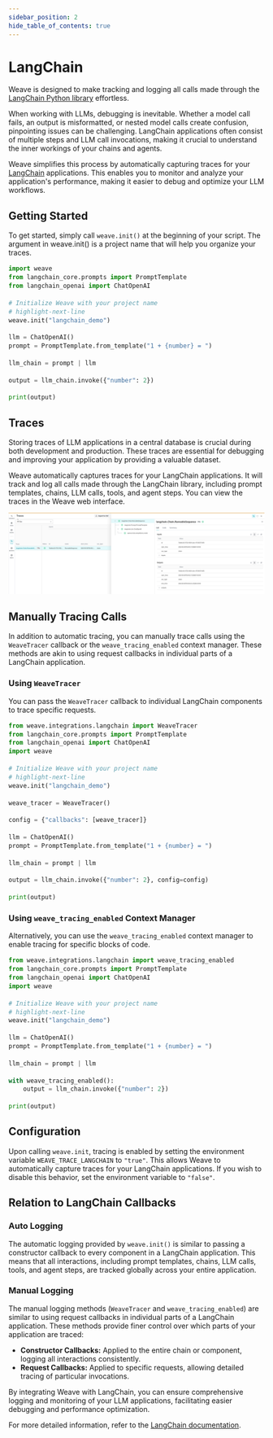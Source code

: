 ```yaml
---
sidebar_position: 2
hide_table_of_contents: true
---
```


# LangChain

Weave is designed to make tracking and logging all calls made through the [LangChain Python library](https://github.com/langchain-ai/langchain) effortless.

When working with LLMs, debugging is inevitable. Whether a model call fails, an output is misformatted, or nested model calls create confusion, pinpointing issues can be challenging. LangChain applications often consist of multiple steps and LLM call invocations, making it crucial to understand the inner workings of your chains and agents.

Weave simplifies this process by automatically capturing traces for your [LangChain](https://python.langchain.com/v0.2/docs/introduction/) applications. This enables you to monitor and analyze your application's performance, making it easier to debug and optimize your LLM workflows.


## Getting Started

To get started, simply call `weave.init()` at the beginning of your script. The argument in weave.init() is a project name that will help you organize your traces.

```python
import weave
from langchain_core.prompts import PromptTemplate
from langchain_openai import ChatOpenAI

# Initialize Weave with your project name
# highlight-next-line
weave.init("langchain_demo")

llm = ChatOpenAI()
prompt = PromptTemplate.from_template("1 + {number} = ")

llm_chain = prompt | llm

output = llm_chain.invoke({"number": 2})

print(output)
```

## Traces

Storing traces of LLM applications in a central database is crucial during both development and production. These traces are essential for debugging and improving your application by providing a valuable dataset.

Weave automatically captures traces for your LangChain applications. It will track and log all calls made through the LangChain library, including prompt templates, chains, LLM calls, tools, and agent steps. You can view the traces in the Weave web interface.

[![langchain_trace.png](imgs/langchain_trace.png)](https://wandb.ai/parambharat/langchain_demo/weave/calls)

## Manually Tracing Calls

In addition to automatic tracing, you can manually trace calls using the `WeaveTracer` callback or the `weave_tracing_enabled` context manager. These methods are akin to using request callbacks in individual parts of a LangChain application.

### Using `WeaveTracer`

You can pass the `WeaveTracer` callback to individual LangChain components to trace specific requests.

```python
from weave.integrations.langchain import WeaveTracer
from langchain_core.prompts import PromptTemplate
from langchain_openai import ChatOpenAI
import weave

# Initialize Weave with your project name
# highlight-next-line
weave.init("langchain_demo")

weave_tracer = WeaveTracer()

config = {"callbacks": [weave_tracer]}

llm = ChatOpenAI()
prompt = PromptTemplate.from_template("1 + {number} = ")

llm_chain = prompt | llm

output = llm_chain.invoke({"number": 2}, config=config)

print(output)
```

### Using `weave_tracing_enabled` Context Manager

Alternatively, you can use the `weave_tracing_enabled` context manager to enable tracing for specific blocks of code.

```python
from weave.integrations.langchain import weave_tracing_enabled
from langchain_core.prompts import PromptTemplate
from langchain_openai import ChatOpenAI
import weave

# Initialize Weave with your project name
# highlight-next-line
weave.init("langchain_demo")

llm = ChatOpenAI()
prompt = PromptTemplate.from_template("1 + {number} = ")

llm_chain = prompt | llm

with weave_tracing_enabled():
    output = llm_chain.invoke({"number": 2})

print(output)
```

## Configuration

Upon calling `weave.init`, tracing is enabled by setting the environment variable `WEAVE_TRACE_LANGCHAIN` to `"true"`. This allows Weave to automatically capture traces for your LangChain applications. If you wish to disable this behavior, set the environment variable to `"false"`.

## Relation to LangChain Callbacks

### Auto Logging

The automatic logging provided by `weave.init()` is similar to passing a constructor callback to every component in a LangChain application. This means that all interactions, including prompt templates, chains, LLM calls, tools, and agent steps, are tracked globally across your entire application.

### Manual Logging

The manual logging methods (`WeaveTracer` and `weave_tracing_enabled`) are similar to using request callbacks in individual parts of a LangChain application. These methods provide finer control over which parts of your application are traced:

- **Constructor Callbacks:** Applied to the entire chain or component, logging all interactions consistently.
- **Request Callbacks:** Applied to specific requests, allowing detailed tracing of particular invocations.

By integrating Weave with LangChain, you can ensure comprehensive logging and monitoring of your LLM applications, facilitating easier debugging and performance optimization.

For more detailed information, refer to the [LangChain documentation](https://python.langchain.com/v0.2/docs/how_to/debugging/#tracing).